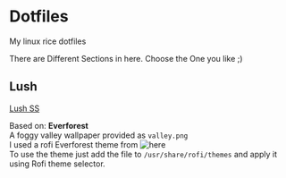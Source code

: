 # Dotfiles
My linux rice dotfiles

There are Different Sections in here. Choose the One you like ;)

## Lush

[Lush SS](https://github.com/Mr-Ocelot/Dotfiles/Lush/image.png)

Based on: **Everforest**<br>
A foggy valley wallpaper provided as `valley.png`<br>
I used a rofi Everforest theme from ![here](https://github.com/newmanls/rofi-themes-collection)<br>
To use the theme just add the file to `/usr/share/rofi/themes` and apply it using Rofi theme selector.
